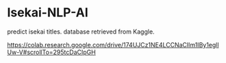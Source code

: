 # Isekai-NLP-AI
predict isekai titles. database retrieved from Kaggle.

https://colab.research.google.com/drive/174UJCz1NE4LCCNaCIlm1IBy1egllUw-V#scrollTo=295tcDaCIpGH
